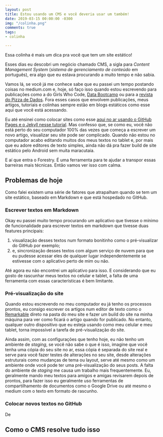 ```yaml
---
layout: post
title: Estou usando um CMS e você deveria usar um também!
date: 2019-03-15 00:00:00 -0300
img: "/colinha.png"
comments: true
tags:
- colinha

---
```

Essa colinha é mais um dica pra você que tem um site estático!

Esses dias eu descobri um negócio chamado CMS, a sigla para _Content Management System_ (_sistema de gerenciamento de conteúdo_ em português), era algo que eu estava procurando a muito tempo e não sabia.

Vamos lá, se você já me conhece sabe que eu passei um tempo postando coisas no medium.com e, hoje, só faço isso quando estou escrevendo para publicações como a do Girls Who Code, [Data Bootcamp](https://medium.com/databootcamp) ou para a [revista do Pizza de Dados](https://medium.com/pizzadedados). Fora esses casos que envolvem publicações, meus artigos, tutoriais e colinhas sempre estão em blogs estáticos como esse aqui que você está acessando.

Eu até ensinei como colocar sites como esse [aqui no ar usando o GitHub Pages e o Jekyll nesse tutorial](jtemporal.com/do-tema-ao-ar/). Mas confesso que, se como eu, você não está perto do seu computador 100% das vezes que começa a escrever um novo artigo, visualizar seu site pode ser complicado. Quando não estou no computador acabo editando muitos dos meus textos no tablet e, por mais que eu adore editores de texto simples, ainda não dá pra fazer build de site estático pelo Android sem muita maracutaia.

E aí que entra o Forestry. É uma ferramenta para te ajudar a transpor essas barreiras mais técnicas. Então vamos ver isso com calma.

## Problemas de hoje

Como falei existem uma série de fatores que atrapalham quando se tem um site estático, baseado em Markdown e que está hospedado no GitHub.

### Escrever textos em Markdown

Okay eu passei muito tempo procurando um aplicativo que tivesse o mínimo de funcionalidade para escrever textos em markdown que tivesse duas features principais:

1. visualização desses textos num formato bonitinho como o pré-visualizar do GitHub por exemplo;
2. e, sincronização desses textos com algum serviço de nuvem para que eu pudesse acessar eles de qualquer lugar independentemente se estivesse com o aplicativo perto de mim ou não.

Até agora eu não encontrei um aplicativo para isso. E considerando que eu gosto de rascunhar meus textos no celular e tablet, a falta de uma ferramenta com essas características é bem limitante.

### Pré-visualização do site

Quando estou escrevendo no meu computador eu já tenho os processos prontos, eu consigo escrever os artigos num editor de texto como o [Remarkable](https://remarkableapp.github.io/) direto na pasta do meu site e fazer um build do site na minha máquina para ver como ficará o artigo quando for publicado. No entanto, qualquer outro dispositivo que eu esteja usando como meu celular e meu tablet, torna impossível a tarefa de pré-visualização do site.

Ainda assim, com as configurações que tenho hoje, eu não tenho um ambiente de _staging_, se você não sabe o que é isso, imagine que você tenha uma cópia do seu site no ar, essa cópia é separada do site real e serve para você fazer testes de alterações no seu site, desde alterações estruturais como mudanças de tema ou layout, serve até mesmo como um ambiente onde você pode ter uma pré-visualização do seus posts. A falta do ambiente de _staging_ me causa um trabalho  mais frequentemente. Eu, geralmente mando meu textos para amigos e amigas revisarem depois de prontos, para fazer isso eu geralmente uso ferramentas de compartilhamento de documentos como o Google Drive ou até mesmo o medium com o texto em formato de rascunho.

### Colocar novos textos no GitHub

De

## Como o CMS resolve tudo isso